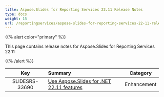 ```yaml
---
title: Aspose.Slides for Reporting Services 22.11 Release Notes
type: docs
weight: 15
url: /reportingservices/aspose-slides-for-reporting-services-22-11-release-notes/
---
```


{{% alert color="primary" %}} 

This page contains release notes for Aspose.Slides for Reporting Services 22.11

{{% /alert %}} 

|**Key** |**Summary** |**Category** |
| :-: | :- | :-: |
|SLIDESRS-33690|[Use Aspose.Slides for .NET 22.11 features](/slides/net/aspose-slides-for-net-22-11-release-notes/)|Enhancement|